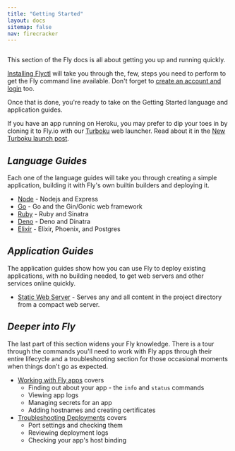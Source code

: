 ```yaml
---
title: "Getting Started"
layout: docs
sitemap: false
nav: firecracker
---
```


<figure>
  <img src="/static/images/docs-guide.jpg" srcset="/static/images/docs-guide@2x.jpg 2x" alt="">
</figure>

This section of the Fly docs is all about getting you up and running quickly.

[Installing Flyctl](/docs/getting-started/installing-flyctl) will take you through the, few, steps you need to perform to get the Fly command line available. Don't forget to [create an account and login](/docs/getting-started/log-in-to-fly/) too.

Once that is done, you're ready to take on the Getting Started language and application guides.

If you have an app running on Heroku, you may prefer to dip your toes in by cloning it to Fly.io with our [Turboku](https://fly.io/launch/heroku) web launcher. Read about it in the [New Turboku launch post](https://fly.io/blog/new-turboku/).

## _Language Guides_

Each one of the language guides will take you through creating a simple application, building it with Fly's own builtin builders and deploying it.

* [Node](/docs/getting-started/node/) - Nodejs and Express
* [Go](/docs/getting-started/golang/) - Go and the Gin/Gonic web framework
* [Ruby](/docs/getting-started/ruby/) - Ruby and Sinatra
* [Deno](/docs/getting-started/deno/) - Deno and Dinatra
* [Elixir](/docs/elixir/getting-started) - Elixir, Phoenix, and Postgres

## _Application Guides_

The application guides show how you can use Fly to deploy existing applications, with no building needed, to get web servers and other services online quickly.

* [Static Web Server](/docs/getting-started/static/) - Serves any and all content in the project directory from a compact web server.

## _Deeper into Fly_

The last part of this section widens your Fly knowledge. There is a tour through the commands you'll need to work with Fly apps through their entire lifecycle and a troubleshooting section for those occasional moments when things don't go as expected.

* [Working with Fly apps](/docs/getting-started/working-with-fly-apps/) covers
  * Finding out about your app - the `info` and `status` commands
  * Viewing app logs
  * Managing secrets for an app
  * Adding hostnames and creating certificates 
* [Troubleshooting Deployments](/docs/getting-started/troubleshooting/) covers
  * Port settings and checking them
  * Reviewing deployment logs
  * Checking your app's host binding



